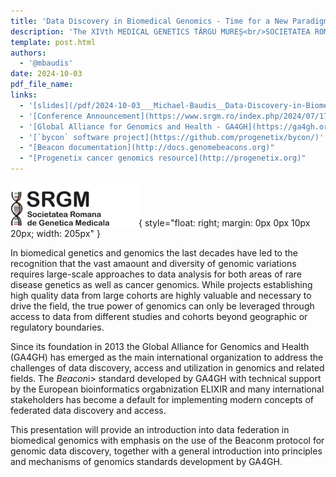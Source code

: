 ```yaml
---
title: 'Data Discovery in Biomedical Genomics - Time for a New Paradigm'
description: 'The XIVth MEDICAL GENETICS TÂRGU MUREȘ<br/>SOCIETATEA ROMÂNĂ DE GENETICĂ MEDICALĂ'
template: post.html 
authors:
  - '@mbaudis'
date: 2024-10-03
pdf_file_name:
links:
  - '[slides](/pdf/2024-10-03___Michael-Baudis__Data-Discovery-in-Biomedical-Genomics---Time-for-a-New-Paradigm__Romanian-Genetics.pdf)'
  - '[Conference Announcement](https://www.srgm.ro/index.php/2024/07/17/a-xiv-a-conferinta-de-genetica-medicala-cu-participare-internationala-targu-mures-03-05-octombrie-2024/)'
  - '[Global Alliance for Genomics and Health - GA4GH](https://ga4gh.org)'
  - '[`bycon` software project](https://github.com/progenetix/bycon/)'
  - "[Beacon documentation](http://docs.genomebeacons.org)"
  - "[Progenetix cancer genomics resource](http://progenetix.org)"
---
```


![](/img/logo-romanian-genetics.png){ style="float: right; margin: 0px 0px 10px 20px; width: 205px" }

In biomedical genetics and genomics the last decades have led to the recognition that the
vast amaount and diversity of genomic variations requires large-scale approaches to
data analysis for both areas of rare disease genetics as well as cancer genomics.
While projects establishing high quality data from large cohorts are highly valuable
and necessary to drive the field, the true power of genomics can only be leveraged
through access to data from different studies and cohorts beyond geographic or
regulatory boundaries.

Since its foundation in 2013 the Global Alliance for Genomics and Health (GA4GH)
has emerged as the main international organization to address the challenges of
data discovery, access and utilization in genomics and related fields. The <i>Beacon</i>i>
standard developed by GA4GH with technical support by the European bioinformatics orgabnization
ELIXIR and many international stakeholders has become a default for implementing
modern concepts of federated data discovery and access.

This presentation will provide an introduction into data federation in biomedical genomics
with emphasis on the use of the Beaconm protocol for genomic data discovery, together
with a general introduction into principles and mechanisms of genomics standards development by GA4GH.